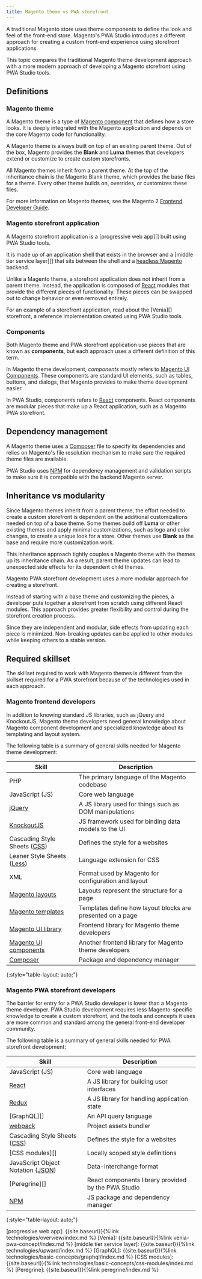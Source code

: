 ```yaml
---
title: Magento theme vs PWA storefront
---
```


A traditional Magento store uses theme components to define the look and feel of the front-end store.
Magento's PWA Studio introduces a different approach for creating a custom front-end experience using storefront applications.

This topic compares the traditional Magento theme development approach with a more modern approach of developing a Magento storefront using PWA Studio tools.

## Definitions

### Magento theme

A Magento theme is a type of [Magento component][] that defines how a store looks.
It is deeply integrated with the Magento application and depends on the core Magento code for functionality.

A Magento theme is always built on top of an existing parent theme.
Out of the box, Magento provides the **Blank** and **Luma** themes that developers extend or customize to create custom storefronts.

All Magento themes inherit from a parent theme.
At the top of the inheritance chain is the Magento Blank theme, which provides the base files for a theme.
Every other theme builds on, overrides, or customizes these files.

For more information on Magento themes, see the Magento 2 [Frontend Developer Guide][]. 

### Magento storefront application

A Magento storefront application is a [progressive web app][] built using PWA Studio tools.

It is made up of an application shell that exists in the browser and a [middle tier service layer][] that sits between the shell and a [headless Magento][] backend.

Unlike a Magento theme, a storefront application does not inherit from a parent theme.
Instead, the application is composed of [React][] modules that provide the different pieces of functionality.
These pieces can be swapped out to change behavior or even removed entirely.

For an example of a storefront application, read about the [Venia][] storefront, a reference implementation created using PWA Studio tools.

### Components

Both Magento theme and PWA storefront application use pieces that are known as **components**, but
each approach uses a different definition of this term.

In Magento theme development, _components_ mostly refers to [Magento UI Components][]. 
These components are standard UI elements, such as tables, buttons, and dialogs, that Magento provides to make theme development easier.

In PWA Studio, _components_ refers to [React][] components.
React components are modular pieces that make up a React application, such as a Magento PWA storefront.

## Dependency management

A Magento theme uses a [Composer][] file to specify its dependencies and relies on Magento's file resolution mechanism to make sure the required theme files are available.

PWA Studio uses [NPM][] for dependency management and validation scripts to make sure it is compatible with the backend Magento server.

## Inheritance vs modularity

Since Magento themes inherit from a parent theme, the effort needed to create a custom storefront is dependent on the additional customizations needed on top of a base theme.
Some themes build off **Luma** or other existing themes and apply minimal customizations, such as logo and color changes, to create a unique look for a store.
Other themes use **Blank** as the base and require more customization work.

This inheritance approach tightly couples a Magento theme with the themes up its inheritance chain.
As a result, parent theme updates can lead to unexpected side effects for its dependent child themes.

Magento PWA storefront development uses a more modular approach for creating a storefront.

Instead of starting with a base theme and customizing the pieces, a developer puts together a storefront from scratch using different React modules.
This approach provides greater flexibility and control during the storefront creation process.

Since they are independent and modular, side effects from updating each piece is minimized.
Non-breaking updates can be applied to other modules while keeping others to a stable version.

## Required skillset

The skillset required to work with Magento themes is different from the skillset required for a PWA storefront because of the technologies used in each approach.

### Magento frontend developers

In addition to knowing standard JS libraries, such as jQuery and KnockoutJS, Magento theme developers need general knowledge about Magento component development and specialized knowledge about its templating and layout system.

The following table is a summary of general skills needed for Magento theme development:

| Skill                            | Description                                                 |
| -------------------------------- | ----------------------------------------------------------- |
| PHP                              | The primary language of the Magento codebase                |
| JavaScript (JS)                  | Core web language                                           |
| [jQuery][]                       | A JS library used for things such as DOM manipulations      |
| [KnockoutJS][]                   | JS framework used for binding data models to the UI         |
| Cascading Style Sheets ([CSS][]) | Defines the style for a websites                            |
| Leaner Style Sheets ([Less][])   | Language extension for CSS                                  |
| XML                              | Format used by Magento for configuration and layout         |
| [Magento layouts][]              | Layouts represent the structure for a page                  |
| [Magento templates][]            | Templates define  how layout blocks are presented on a page |
| [Magento UI library][]           | Frontend library for Magento theme developers               |
| [Magento UI components][]        | Another frontend library for Magento theme developers       |
| [Composer][]                     | Package and dependency manager                              |
{:style="table-layout: auto;"}

### Magento PWA storefront developers

The barrier for entry for a PWA Studio developer is lower than a Magento theme developer.
PWA Studio development requires less Magento-specific knowledge to create a custom storefront, and
the tools and concepts it uses are more common and standard among the general front-end developer community.

The following table is a summary of general skills needed for PWA storefront development:

| Skill                                 | Description                                         |
| ------------------------------------- | --------------------------------------------------- |
| JavaScript (JS)                       | Core web language                                   |
| [React][]                             | A JS library for building user interfaces           |
| [Redux][]                             | A JS library for handling application state         |
| [GraphQL][]                           | An API query language                               |
| [webpack][]                           | Project assets bundler                              |
| Cascading Style Sheets ([CSS][])      | Defines the style for a websites                    |
| [CSS modules][]                       | Locally scoped style definitions                    |
| JavaScript Object Notation ([JSON][]) | Data-interchange format                             |
| [Peregrine][]                         | React components library provided by the PWA Studio |
| [NPM][]                               | JS package and dependency manager                   |
{:style="table-layout: auto;"}

[progressive web app]: {{site.baseurl}}{%link technologies/overview/index.md %}
[Venia]: {{site.baseurl}}{%link venia-pwa-concept/index.md %}
[middle tier service layer]: {{site.baseurl}}{%link technologies/upward/index.md %}
[GraphQL]: {{site.baseurl}}{%link technologies/basic-concepts/graphql/index.md %}
[CSS modules]: {{site.baseurl}}{%link technologies/basic-concepts/css-modules/index.md %}
[Peregrine]: {{site.baseurl}}{%link peregrine/index.md %}

[Magento component]: https://devdocs.magento.com/guides/v2.1/extension-dev-guide/bk-extension-dev-guide.html
[headless Magento]: https://magento.com/blog/best-practices/future-headless
[KnockoutJS]: https://knockoutjs.com/
[jQuery]: https://jquery.com/
[Less]: http://lesscss.org/
[CSS]: https://devdocs.magento.com/guides/v2.3/frontend-dev-guide/css-topics/css-overview.html
[Magento UI library]: https://magento-devdocs.github.io/magento2-ui-library/
[Magento layouts]: https://devdocs.magento.com/guides/v2.3/frontend-dev-guide/layouts/layout-overview.html
[Magento templates]: https://devdocs.magento.com/guides/v2.3/frontend-dev-guide/templates/template-overview.html
[Magento UI components]: https://devdocs.magento.com/guides/v2.3/ui_comp_guide/bk-ui_comps.html
[React]: https://reactjs.org/
[Redux]: https://redux.js.org/
[JSON]: https://www.json.org/
[webpack]: https://webpack.js.org/
[NPM]: https://www.npmjs.com/
[Composer]: https://getcomposer.org/doc/00-intro.md
[Frontend Developer Guide]: https://devdocs.magento.com/guides/v2.3/frontend-dev-guide/bk-frontend-dev-guide.html
